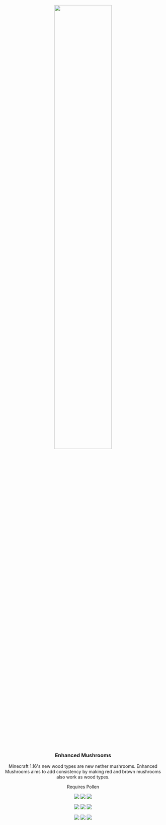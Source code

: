 <p align="center"><img src="https://raw.githubusercontent.com/teamauroramods/EnhancedMushrooms-Forge/master/src/main/resources/logo.png" width=60%></p>
<h3 align="center">Enhanced Mushrooms</h3>

<p align="center">Minecraft 1.16's new wood types are new nether mushrooms. Enhanced Mushrooms aims to add consistency by making red and brown mushrooms also work as wood types.</p>
<p align="center">
  Requires Pollen
</p>
<p align="center">
  <a href="https://discord.gg/VzXSCFp"><img src="https://img.shields.io/discord/440256241932173323?label=&color=4C3828&labelColor=936E4D&logo=Discord&logoColor=4C3828&style=for-the-badge"></a>
  <a href="https://twitter.com/teamauroramods"><img src="https://img.shields.io/twitter/follow/teamauroramods?label=&color=4C3828&labelColor=936E4D&logo=Twitter&logoColor=4C3828&style=for-the-badge"></a>
  <a href="https://github.com/teamauroramods/EnhancedMushrooms/blob/1.18.x/LICENSE"><img src="https://img.shields.io/badge/License-All%20rights%20reserved-red.svg?style=for-the-badge&color=4C3828&labelColor=936E4D"></a>
</p>
<p align="center">
  <img src="https://img.shields.io/badge/-Forge-orange?style=for-the-badge&color=e04e14">
  <a href="https://www.curseforge.com/minecraft/mc-mods/enhanced-mushrooms"><img src="http://cf.way2muchnoise.eu/383725.svg?badge_style=for_the_badge"></a>
  <a href="https://www.curseforge.com/minecraft/mc-mods/enhanced-mushrooms"><img src="http://cf.way2muchnoise.eu/versions/383725.svg?badge_style=for_the_badge"></a>
</p>
<p align="center">
  <img src="https://img.shields.io/badge/-Fabric-orange?style=for-the-badge&color=e04e14">
  <a href="https://www.curseforge.com/minecraft/mc-mods/enhanced-mushrooms-fabric"><img src="http://cf.way2muchnoise.eu/474078.svg?badge_style=for_the_badge"></a>
  <a href="https://www.curseforge.com/minecraft/mc-mods/enhanced-mushrooms-fabric"><img src="http://cf.way2muchnoise.eu/versions/474078.svg?badge_style=for_the_badge"></a>
</p>
